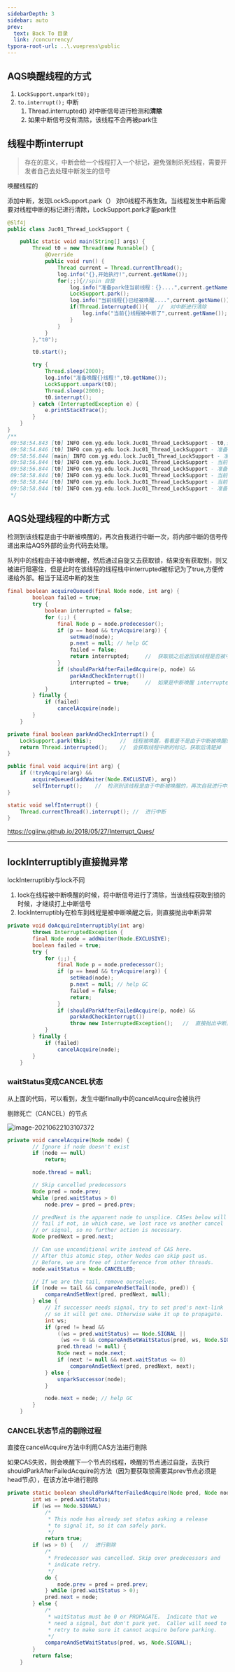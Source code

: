 ```yaml
---
sidebarDepth: 3
sidebar: auto
prev:
  text: Back To 目录
  link: /concurrency/
typora-root-url: ..\.vuepress\public
---
```




## AQS唤醒线程的方式

1.  `LockSupport.unpark(t0);`
2.  `to.interrupt();` 中断
    1. Thread.interrupted() 对中断信号进行检测和**清除**
    2. 如果中断信号没有清除，该线程不会再被park住



## 线程中断interrupt

> 存在的意义，中断会给一个线程打入一个标记，避免强制杀死线程，需要开发者自己去处理中断发生的信号

唤醒线程的

 添加中断，发现LockSupport.park（） 对t0线程不再生效。当线程发生中断后需要对线程中断的标记进行清除，LockSupport.park才能park住



```java
@Slf4j
public class Juc01_Thread_LockSupport {

    public static void main(String[] args) {
        Thread t0 = new Thread(new Runnable() {
            @Override
            public void run() {
                Thread current = Thread.currentThread();
                log.info("{},开始执行!",current.getName());
                for(;;){//spin 自旋
                    log.info("准备park住当前线程：{}....",current.getName());
                    LockSupport.park();
                    log.info("当前线程{}已经被唤醒....",current.getName());
                    if(Thread.interrupted()){	//	对中断进行清除
                        log.info("当前{}线程被中断了",current.getName());
                    }
                }
            }
        },"t0");

        t0.start();

        try {
            Thread.sleep(2000);
            log.info("准备唤醒{}线程!",t0.getName());
            LockSupport.unpark(t0);
            Thread.sleep(2000);
            t0.interrupt();
        } catch (InterruptedException e) {
            e.printStackTrace();
        }
    }
}
/**
 09:58:54.843 [t0] INFO com.yg.edu.lock.Juc01_Thread_LockSupport - t0,开始执行!
 09:58:54.846 [t0] INFO com.yg.edu.lock.Juc01_Thread_LockSupport - 准备park住当前线程：t0....
 09:58:56.844 [main] INFO com.yg.edu.lock.Juc01_Thread_LockSupport - 准备唤醒t0线程!
 09:58:56.844 [t0] INFO com.yg.edu.lock.Juc01_Thread_LockSupport - 当前线程t0已经被唤醒....
 09:58:56.844 [t0] INFO com.yg.edu.lock.Juc01_Thread_LockSupport - 准备park住当前线程：t0....
 09:58:58.844 [t0] INFO com.yg.edu.lock.Juc01_Thread_LockSupport - 当前线程t0已经被唤醒....
 09:58:58.844 [t0] INFO com.yg.edu.lock.Juc01_Thread_LockSupport - 当前t0线程被中断了
 09:58:58.844 [t0] INFO com.yg.edu.lock.Juc01_Thread_LockSupport - 准备park住当前线程：t0....
 */
```



## AQS处理线程的中断方式

检测到该线程是由于中断被唤醒的，再次自我进行中断一次，将内部中断的信号传递出来给AQS外部的业务代码去处理。

队列中的线程由于被中断唤醒，然后通过自旋又去获取锁，结果没有获取到，则又被进行阻塞住，但是此时在该线程的线程栈中interrupted被标记为了true,方便传递给外部。相当于延迟中断的发生

```java
final boolean acquireQueued(final Node node, int arg) {
        boolean failed = true;
        try {
            boolean interrupted = false;
            for (;;) {
                final Node p = node.predecessor();
                if (p == head && tryAcquire(arg)) {
                    setHead(node);
                    p.next = null; // help GC
                    failed = false;
                    return interrupted;		//	获取锁之后返回该线程是否被中断过
                }
                if (shouldParkAfterFailedAcquire(p, node) &&
                    parkAndCheckInterrupt())
                    interrupted = true;		//	如果是中断唤醒 interrupted 被标记为true
            }
        } finally {
            if (failed)
                cancelAcquire(node);
        }
    }
```



```java
private final boolean parkAndCheckInterrupt() {
    LockSupport.park(this);			//	线程被唤醒，看看是不是由于中断被唤醒的
    return Thread.interrupted();	//	会获取线程中断的标记，获取后清楚掉
}
```

```java
public final void acquire(int arg) {
    if (!tryAcquire(arg) &&
        acquireQueued(addWaiter(Node.EXCLUSIVE), arg))
        selfInterrupt();	//	检测到该线程是由于中断被唤醒的，再次自我进行中断一次，将内部中断的信号传递出来给AQS外部的代码
}

static void selfInterrupt() {
    Thread.currentThread().interrupt();	//	进行中断
}
```

https://cgiirw.github.io/2018/05/27/Interrupt_Ques/

----------



## lockInterruptibly直接抛异常

lockInterruptibly与lock不同

1. lock在线程被中断唤醒的时候，将中断信号进行了清除，当该线程获取到锁的时候，才继续打上中断信号
2. lockInterruptibly在检车到线程是被中断唤醒之后，则直接抛出中断异常

```java
private void doAcquireInterruptibly(int arg)
        throws InterruptedException {
        final Node node = addWaiter(Node.EXCLUSIVE);
        boolean failed = true;
        try {
            for (;;) {
                final Node p = node.predecessor();
                if (p == head && tryAcquire(arg)) {
                    setHead(node);
                    p.next = null; // help GC
                    failed = false;
                    return;
                }
                if (shouldParkAfterFailedAcquire(p, node) &&
                    parkAndCheckInterrupt())
                    throw new InterruptedException();	//	直接抛出中断异常
            }
        } finally {
            if (failed)
                cancelAcquire(node);
        }
    }
```

### waitStatus变成CANCEL状态

从上面的代码，可以看到，发生中断finally中的cancelAcquire会被执行

剔除死亡（CANCEL）的节点

![image-20210622103107372](D:\Github\saas-yong\fullstack\Java架构师之路\Java并发编程\imgs\image-20210622103107372.png)

```java
private void cancelAcquire(Node node) {
        // Ignore if node doesn't exist
        if (node == null)
            return;

        node.thread = null;

        // Skip cancelled predecessors
        Node pred = node.prev;
        while (pred.waitStatus > 0)
            node.prev = pred = pred.prev;

        // predNext is the apparent node to unsplice. CASes below will
        // fail if not, in which case, we lost race vs another cancel
        // or signal, so no further action is necessary.
        Node predNext = pred.next;

        // Can use unconditional write instead of CAS here.
        // After this atomic step, other Nodes can skip past us.
        // Before, we are free of interference from other threads.
        node.waitStatus = Node.CANCELLED;

        // If we are the tail, remove ourselves.
        if (node == tail && compareAndSetTail(node, pred)) {
            compareAndSetNext(pred, predNext, null);
        } else {
            // If successor needs signal, try to set pred's next-link
            // so it will get one. Otherwise wake it up to propagate.
            int ws;
            if (pred != head &&
                ((ws = pred.waitStatus) == Node.SIGNAL ||
                 (ws <= 0 && compareAndSetWaitStatus(pred, ws, Node.SIGNAL))) &&
                pred.thread != null) {
                Node next = node.next;
                if (next != null && next.waitStatus <= 0)
                    compareAndSetNext(pred, predNext, next);
            } else {
                unparkSuccessor(node);
            }

            node.next = node; // help GC
        }
    }
```

### CANCEL状态节点的剔除过程

直接在cancelAcquire方法中利用CAS方法进行剔除

如果CAS失败，则会唤醒下一个节点的线程，唤醒的节点通过自旋，去执行shouldParkAfterFailedAcquire的方法（因为要获取锁需要其prev节点必须是head节点），在该方法中进行剔除

```java
private static boolean shouldParkAfterFailedAcquire(Node pred, Node node) {
        int ws = pred.waitStatus;
        if (ws == Node.SIGNAL)
            /*
             * This node has already set status asking a release
             * to signal it, so it can safely park.
             */
            return true;
        if (ws > 0) {	//	进行剔除
            /*
             * Predecessor was cancelled. Skip over predecessors and
             * indicate retry.
             */
            do {
                node.prev = pred = pred.prev;
            } while (pred.waitStatus > 0);
            pred.next = node;
        } else {
            /*
             * waitStatus must be 0 or PROPAGATE.  Indicate that we
             * need a signal, but don't park yet.  Caller will need to
             * retry to make sure it cannot acquire before parking.
             */
            compareAndSetWaitStatus(pred, ws, Node.SIGNAL);
        }
        return false;
    }
```

